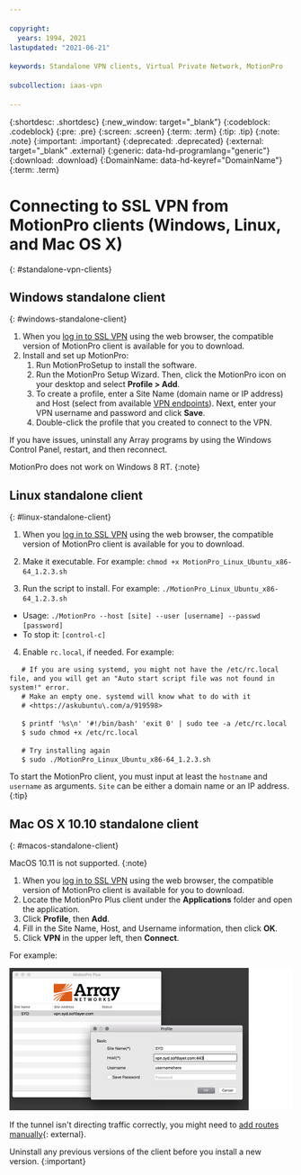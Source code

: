 ```yaml
---

copyright:
  years: 1994, 2021
lastupdated: "2021-06-21"

keywords: Standalone VPN clients, Virtual Private Network, MotionPro

subcollection: iaas-vpn

---
```


{:shortdesc: .shortdesc}
{:new_window: target="_blank"}
{:codeblock: .codeblock}
{:pre: .pre}
{:screen: .screen}
{:term: .term}
{:tip: .tip}
{:note: .note}
{:important: .important}
{:deprecated: .deprecated}
{:external: target="_blank" .external}
{:generic: data-hd-programlang="generic"}
{:download: .download}
{:DomainName: data-hd-keyref="DomainName"}
{:term: .term}

# Connecting to SSL VPN from MotionPro clients (Windows, Linux, and Mac OS X)
{: #standalone-vpn-clients}

## Windows standalone client
{: #windows-standalone-client}

1. When you [log in to SSL VPN](docs/iaas-vpn?topic=iaas-vpn-getting-started) using the web browser, the compatible version of MotionPro client is available for you to download.
2. Install and set up MotionPro:
   1. Run MotionProSetup to install the software.
   2. Run the MotionPro Setup Wizard. Then, click the MotionPro icon on your desktop and select **Profile > Add**.
   3. To create a profile, enter a Site Name (domain name or IP address) and Host (select from available [VPN endpoints](/docs/iaas-vpn?topic=iaas-vpn-available-vpn-endpoints)). Next, enter your VPN username and password and click **Save**.
   4. Double-click the profile that you created to connect to the VPN.

If you have issues, uninstall any Array programs by using the Windows Control Panel, restart, and then reconnect.

MotionPro does not work on Windows 8 RT.
{:note}

## Linux standalone client
{: #linux-standalone-client}

1. When you [log in to SSL VPN](docs/iaas-vpn?topic=iaas-vpn-getting-started) using the web browser, the compatible version of MotionPro client is available for you to download.

2. Make it executable. For example: `chmod +x MotionPro_Linux_Ubuntu_x86-64_1.2.3.sh`

3. Run the script to install. For example:  `./MotionPro_Linux_Ubuntu_x86-64_1.2.3.sh`

  * Usage:  `./MotionPro --host [site] --user [username] --passwd [password]`
  * To stop it:  `[control-c]`

4. Enable `rc.local`, if needed. For example:

  ```
     # If you are using systemd, you might not have the /etc/rc.local file, and you will get an "Auto start script file was not found in system!" error.
     # Make an empty one. systemd will know what to do with it
     # <https://askubuntu\.com/a/919598>

     $ printf '%s\n' '#!/bin/bash' 'exit 0' | sudo tee -a /etc/rc.local
     $ sudo chmod +x /etc/rc.local

     # Try installing again
     $ sudo ./MotionPro_Linux_Ubuntu_x86-64_1.2.3.sh
```     

To start the MotionPro client, you must input at least the `hostname` and `username` as arguments. `Site` can be either a domain name or an IP address.
{:tip}

## Mac OS X 10.10 standalone client
{: #macos-standalone-client}

MacOS 10.11 is not supported.
{:note}

1. When you [log in to SSL VPN](docs/iaas-vpn?topic=iaas-vpn-getting-started) using the web browser, the compatible version of MotionPro client is available for you to download.
2. Locate the MotionPro Plus client under the **Applications** folder and open the application.
2. Click **Profile**, then **Add**.
3. Fill in the Site Name, Host, and Username information, then click **OK**.
4. Click **VPN** in the upper left, then **Connect**.

For example:

![Figure 1](images/snip20170425_1.png)

If the tunnel isn't directing traffic correctly, you might need to [add routes manually](https://discussions.apple.com/thread/2735376){: external}.

Uninstall any previous versions of the client before you install a new version.
{:important}
